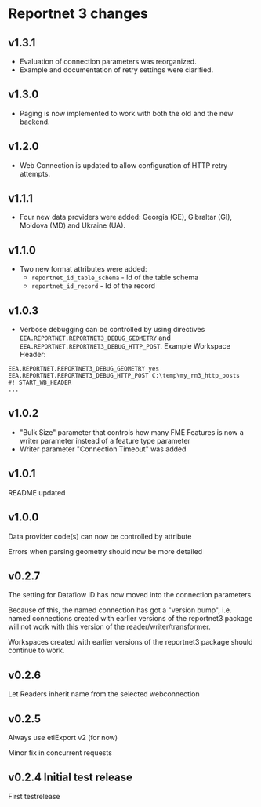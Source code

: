 # Reportnet 3 changes

## v1.3.1
* Evaluation of connection parameters was reorganized.
* Example and documentation of retry settings were clarified.

## v1.3.0
* Paging is now implemented to work with both the old and the new backend.

## v1.2.0
* Web Connection is updated to allow configuration of HTTP retry attempts.

## v1.1.1
* Four new data providers were added: Georgia (GE), Gibraltar (GI), Moldova (MD) and Ukraine (UA).

## v1.1.0
* Two new format attributes were added:
   * `reportnet_id_table_schema` - Id of the table schema
   * `reportnet_id_record` - Id of the record

## v1.0.3
* Verbose debugging can be controlled by using directives `EEA.REPORTNET.REPORTNET3_DEBUG_GEOMETRY` and `EEA.REPORTNET.REPORTNET3_DEBUG_HTTP_POST`. Example Workspace Header:
```
EEA.REPORTNET.REPORTNET3_DEBUG_GEOMETRY yes
EEA.REPORTNET.REPORTNET3_DEBUG_HTTP_POST C:\temp\my_rn3_http_posts
#! START_WB_HEADER
...
```

## v1.0.2
* "Bulk Size" parameter that controls how many FME Features is now a writer parameter instead of a feature type parameter
* Writer parameter "Connection Timeout" was added

## v1.0.1
README updated

## v1.0.0
Data provider code(s) can now be controlled by attribute

Errors when parsing geometry should now be more detailed

## v0.2.7

The setting for Dataflow ID has now moved into the connection parameters.

Because of this, the named connection has got a "version bump", i.e. named connections created with earlier versions of the reportnet3 package will not work with this version of the reader/writer/transformer.

Workspaces created with earlier versions of the reportnet3 package should continue to work.

## v0.2.6

Let Readers inherit name from the selected webconnection

## v0.2.5

Always use etlExport v2 (for now)

Minor fix in concurrent requests

## v0.2.4 Initial test release

First testrelease
